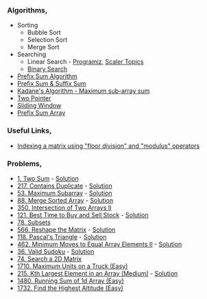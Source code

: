 ### Algorithms,
- Sorting
    - Bubble Sort
    - Selection Sort
    - Merge Sort
- Searching
    - Linear Search - [Programiz](https://www.programiz.com/dsa/linear-search), [Scaler Topics](https://www.scaler.com/topics/data-structures/linear-search-algorithm/)
    - [Binary Search](https://www.programiz.com/dsa/binary-search)
- [Prefix Sum Algorithm](https://www.youtube.com/watch?v=pVS3yhlzrlQ)
- [Prefix Sum & Suffix Sum](https://dev.to/grekz/prefix-sum-suffix-sum-programming-tools-1eh5)
- [Kadane's Algorithm - Maximum sub-array sum](https://medium.com/@rsinghal757/kadanes-algorithm-dynamic-programming-how-and-why-does-it-work-3fd8849ed73d)
- [Two Pointer](https://medium.com/analytics-vidhya/array-two-pointers-4b8d62d2b8a)
- [Sliding Window](https://janac.medium.com/what-is-the-sliding-window-algorithm-f9fcfe92b853)
- [Prefix Sum Array](https://www.geeksforgeeks.org/prefix-sum-array-implementation-applications-competitive-programming/)

### Useful Links,
- [Indexing a matrix using "floor division" and "modulus" operators](https://stackoverflow.com/a/62963673)

### Problems,
- [1. Two Sum](https://leetcode.com/problems/two-sum/) - [Solution](https://www.youtube.com/watch?v=dRUpbt8vHpo&ab_channel=takeUforward)
- [217. Contains Duplicate](https://leetcode.com/problems/contains-duplicate/) - [Solution](https://www.youtube.com/watch?v=3OamzN90kPg)
- [53. Maximum Subarray](https://leetcode.com/problems/maximum-subarray/) - [Solution](https://www.youtube.com/watch?v=w_KEocd__20)
- [88. Merge Sorted Array](https://leetcode.com/problems/merge-sorted-array/) - [Solution](https://www.youtube.com/watch?v=C4oBXLr3zos)
- [350. Intersection of Two Arrays II](https://leetcode.com/problems/intersection-of-two-arrays-ii/)
- [121. Best Time to Buy and Sell Stock](https://leetcode.com/problems/best-time-to-buy-and-sell-stock/) - [Solution](https://www.youtube.com/watch?v=1pkOgXD63yU)
- [78. Subsets](https://leetcode.com/problems/subsets/)
- [566. Reshape the Matrix](https://leetcode.com/problems/reshape-the-matrix/) - [Solution](https://www.youtube.com/watch?v=a496Nw8VQeM)
- [118. Pascal's Triangle](https://leetcode.com/problems/pascals-triangle/) - [Solution](https://www.youtube.com/watch?v=6FLvhQjZqvM)
- [462. Minimum Moves to Equal Array Elements II](https://leetcode.com/problems/minimum-moves-to-equal-array-elements-ii/) - [Solution](https://www.youtube.com/watch?v=FGgL5QxZLno)
- [36. Valid Sudoku](https://leetcode.com/problems/valid-sudoku/) - [Solution](https://www.youtube.com/watch?v=Ru_kyDIE6XI)
- [74. Search a 2D Matrix](https://leetcode.com/problems/search-a-2d-matrix/)
- [1710. Maximum Units on a Truck (Easy)](https://leetcode.com/problems/maximum-units-on-a-truck/)
- [215. Kth Largest Element in an Array (Medium)](https://leetcode.com/problems/kth-largest-element-in-an-array/) - [Solution](https://www.youtube.com/watch?v=ockS2ZKh7j8)
- [1480. Running Sum of 1d Array (Easy)](https://leetcode.com/problems/running-sum-of-1d-array/)
- [1732. Find the Highest Altitude (Easy)](https://leetcode.com/problems/find-the-highest-altitude/)
